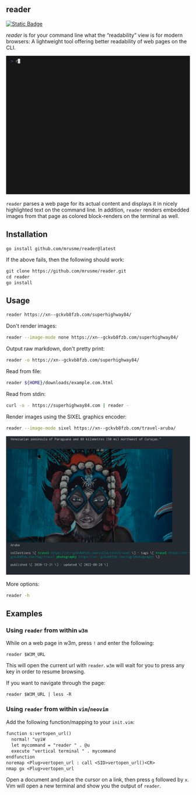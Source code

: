reader
------

[![Static 
Badge](https://img.shields.io/badge/Join_on_Matrix-green?style=for-the-badge&logo=element&logoColor=%23ffffff&label=Chat&labelColor=%23333&color=%230DBD8B&link=https%3A%2F%2Fmatrix.to%2F%23%2F%2521PHlbgZTdrhjkCJrfVY%253Amatrix.org)](https://matrix.to/#/%21PHlbgZTdrhjkCJrfVY%3Amatrix.org)

*reader* is for your command line what the “readability” view is for modern
browsers: A lightweight tool offering better readability of web pages on the
CLI.

![reader](demo.gif)

`reader` parses a web page for its actual content and displays it in nicely
highlighted text on the command line. In addition, `reader` renders embedded
images from that page as colored block-renders on the terminal as well.


## Installation 

```
go install github.com/mrusme/reader@latest
```

If the above fails, then the following should work:

```
git clone https://github.com/mrusme/reader.git
cd reader
go install 
```


## Usage

```sh
reader https://xn--gckvb8fzb.com/superhighway84/
```

Don't render images:

```sh
reader --image-mode none https://xn--gckvb8fzb.com/superhighway84/
```

Output raw markdown, don't pretty print:

```sh
reader -o https://xn--gckvb8fzb.com/superhighway84/
```

Read from file:

```sh
reader ${HOME}/downloads/example.com.html
```

Read from stdin:

```sh
curl -o - https://superhighway84.com | reader -
```

Render images using the SIXEL graphics encoder:

```sh
reader --image-mode sixel https://xn--gckvb8fzb.com/travel-aruba/
```

![sixel](sixel.png)

More options:

```sh
reader -h
```


## Examples


### Using `reader` from within `w3m`

While on a web page in w3m, press `!` and enter the following:

```
reader $W3M_URL
```

This will open the current url with `reader`. `w3m` will wait for you to press
any key in order to resume browsing.

If you want to navigate through the page:

```
reader $W3M_URL | less -R
```


### Using `reader` from within `vim`/`neovim`

Add the following function/mapping to your `init.vim`:

```
function s:vertopen_url()
  normal! "uyiW
  let mycommand = "reader " . @u
  execute "vertical terminal " . mycommand
endfunction
noremap <Plug>vertopen_url : call <SID>vertopen_url()<CR>
nmap gx <Plug>vertopen_url
```

Open a document and place the cursor on a link, then press `g` followed by `x`.
Vim will open a new terminal and show you the output of `reader`.



